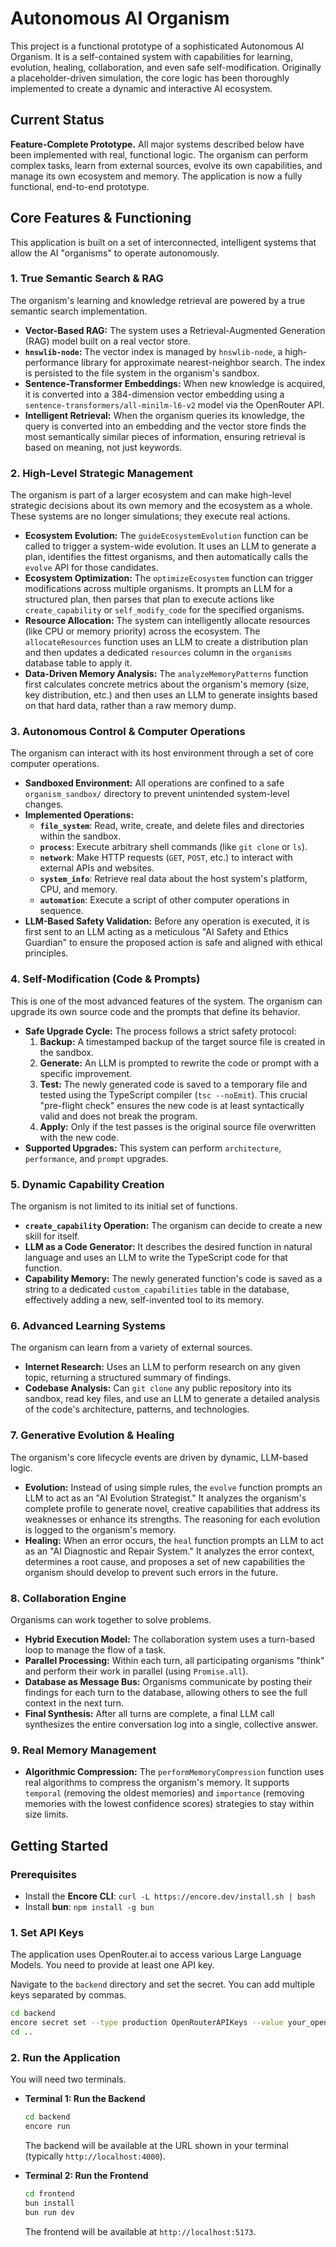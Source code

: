 # Autonomous AI Organism

This project is a functional prototype of a sophisticated Autonomous AI Organism. It is a self-contained system with capabilities for learning, evolution, healing, collaboration, and even safe self-modification. Originally a placeholder-driven simulation, the core logic has been thoroughly implemented to create a dynamic and interactive AI ecosystem.

## Current Status

**Feature-Complete Prototype.** All major systems described below have been implemented with real, functional logic. The organism can perform complex tasks, learn from external sources, evolve its own capabilities, and manage its own ecosystem and memory. The application is now a fully functional, end-to-end prototype.

## Core Features & Functioning

This application is built on a set of interconnected, intelligent systems that allow the AI "organisms" to operate autonomously.

### 1. True Semantic Search & RAG
The organism's learning and knowledge retrieval are powered by a true semantic search implementation.
- **Vector-Based RAG:** The system uses a Retrieval-Augmented Generation (RAG) model built on a real vector store.
- **`hnswlib-node`:** The vector index is managed by `hnswlib-node`, a high-performance library for approximate nearest-neighbor search. The index is persisted to the file system in the organism's sandbox.
- **Sentence-Transformer Embeddings:** When new knowledge is acquired, it is converted into a 384-dimension vector embedding using a `sentence-transformers/all-minilm-l6-v2` model via the OpenRouter API.
- **Intelligent Retrieval:** When the organism queries its knowledge, the query is converted into an embedding and the vector store finds the most semantically similar pieces of information, ensuring retrieval is based on meaning, not just keywords.

### 2. High-Level Strategic Management
The organism is part of a larger ecosystem and can make high-level strategic decisions about its own memory and the ecosystem as a whole. These systems are no longer simulations; they execute real actions.
- **Ecosystem Evolution:** The `guideEcosystemEvolution` function can be called to trigger a system-wide evolution. It uses an LLM to generate a plan, identifies the fittest organisms, and then automatically calls the `evolve` API for those candidates.
- **Ecosystem Optimization:** The `optimizeEcosystem` function can trigger modifications across multiple organisms. It prompts an LLM for a structured plan, then parses that plan to execute actions like `create_capability` or `self_modify_code` for the specified organisms.
- **Resource Allocation:** The system can intelligently allocate resources (like CPU or memory priority) across the ecosystem. The `allocateResources` function uses an LLM to create a distribution plan and then updates a dedicated `resources` column in the `organisms` database table to apply it.
- **Data-Driven Memory Analysis:** The `analyzeMemoryPatterns` function first calculates concrete metrics about the organism's memory (size, key distribution, etc.) and then uses an LLM to generate insights based on that hard data, rather than a raw memory dump.

### 3. Autonomous Control & Computer Operations
The organism can interact with its host environment through a set of core computer operations.

- **Sandboxed Environment:** All operations are confined to a safe `organism_sandbox/` directory to prevent unintended system-level changes.
- **Implemented Operations:**
  - **`file_system`**: Read, write, create, and delete files and directories within the sandbox.
  - **`process`**: Execute arbitrary shell commands (like `git clone` or `ls`).
  - **`network`**: Make HTTP requests (`GET`, `POST`, etc.) to interact with external APIs and websites.
  - **`system_info`**: Retrieve real data about the host system's platform, CPU, and memory.
  - **`automation`**: Execute a script of other computer operations in sequence.
- **LLM-Based Safety Validation:** Before any operation is executed, it is first sent to an LLM acting as a meticulous "AI Safety and Ethics Guardian" to ensure the proposed action is safe and aligned with ethical principles.

### 4. Self-Modification (Code & Prompts)
This is one of the most advanced features of the system. The organism can upgrade its own source code and the prompts that define its behavior.

- **Safe Upgrade Cycle:** The process follows a strict safety protocol:
  1.  **Backup:** A timestamped backup of the target source file is created in the sandbox.
  2.  **Generate:** An LLM is prompted to rewrite the code or prompt with a specific improvement.
  3.  **Test:** The newly generated code is saved to a temporary file and tested using the TypeScript compiler (`tsc --noEmit`). This crucial "pre-flight check" ensures the new code is at least syntactically valid and does not break the program.
  4.  **Apply:** Only if the test passes is the original source file overwritten with the new code.
- **Supported Upgrades:** This system can perform `architecture`, `performance`, and `prompt` upgrades.

### 5. Dynamic Capability Creation
The organism is not limited to its initial set of functions.
- **`create_capability` Operation:** The organism can decide to create a new skill for itself.
- **LLM as a Code Generator:** It describes the desired function in natural language and uses an LLM to write the TypeScript code for that function.
- **Capability Memory:** The newly generated function's code is saved as a string to a dedicated `custom_capabilities` table in the database, effectively adding a new, self-invented tool to its memory.

### 6. Advanced Learning Systems
The organism can learn from a variety of external sources.
- **Internet Research:** Uses an LLM to perform research on any given topic, returning a structured summary of findings.
- **Codebase Analysis:** Can `git clone` any public repository into its sandbox, read key files, and use an LLM to generate a detailed analysis of the code's architecture, patterns, and technologies.

### 7. Generative Evolution & Healing
The organism's core lifecycle events are driven by dynamic, LLM-based logic.
- **Evolution:** Instead of using simple rules, the `evolve` function prompts an LLM to act as an "AI Evolution Strategist." It analyzes the organism's complete profile to generate novel, creative capabilities that address its weaknesses or enhance its strengths. The reasoning for each evolution is logged to the organism's memory.
- **Healing:** When an error occurs, the `heal` function prompts an LLM to act as an "AI Diagnostic and Repair System." It analyzes the error context, determines a root cause, and proposes a set of new capabilities the organism should develop to prevent such errors in the future.

### 8. Collaboration Engine
Organisms can work together to solve problems.
- **Hybrid Execution Model:** The collaboration system uses a turn-based loop to manage the flow of a task.
- **Parallel Processing:** Within each turn, all participating organisms "think" and perform their work in parallel (using `Promise.all`).
- **Database as Message Bus:** Organisms communicate by posting their findings for each turn to the database, allowing others to see the full context in the next turn.
- **Final Synthesis:** After all turns are complete, a final LLM call synthesizes the entire conversation log into a single, collective answer.

### 9. Real Memory Management
- **Algorithmic Compression:** The `performMemoryCompression` function uses real algorithms to compress the organism's memory. It supports `temporal` (removing the oldest memories) and `importance` (removing memories with the lowest confidence scores) strategies to stay within size limits.

## Getting Started

### Prerequisites
- Install the **Encore CLI**: `curl -L https://encore.dev/install.sh | bash`
- Install **bun**: `npm install -g bun`

### 1. Set API Keys
The application uses OpenRouter.ai to access various Large Language Models. You need to provide at least one API key.

Navigate to the `backend` directory and set the secret. You can add multiple keys separated by commas.
```bash
cd backend
encore secret set --type production OpenRouterAPIKeys --value your_openrouter_key_here
cd ..
```

### 2. Run the Application
You will need two terminals.

- **Terminal 1: Run the Backend**
  ```bash
  cd backend
  encore run
  ```
  The backend will be available at the URL shown in your terminal (typically `http://localhost:4000`).

- **Terminal 2: Run the Frontend**
  ```bash
  cd frontend
  bun install
  bun run dev
  ```
  The frontend will be available at `http://localhost:5173`.
